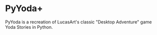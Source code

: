 # PyYoda+

PyYoda is a recreation of LucasArt's classic "Desktop Adventure" game Yoda Stories in Python.